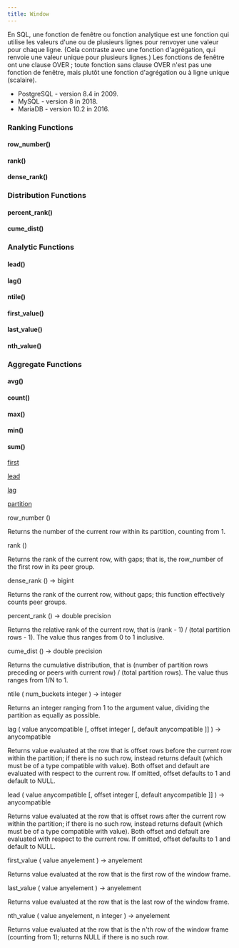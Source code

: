 ```yaml
---
title: Window
---
```


En SQL, une fonction de fenêtre ou fonction analytique est une fonction qui utilise les valeurs d'une ou de plusieurs lignes pour renvoyer une valeur pour chaque ligne. (Cela contraste avec une fonction d'agrégation, qui renvoie une valeur unique pour plusieurs lignes.) Les fonctions de fenêtre ont une clause OVER ; toute fonction sans clause OVER n'est pas une fonction de fenêtre, mais plutôt une fonction d'agrégation ou à ligne unique (scalaire).

- PostgreSQL - version 8.4 in 2009.
- MySQL - version 8 in 2018.
- MariaDB - version 10.2 in 2016.


### Ranking Functions

#### row_number()
#### rank()
#### dense_rank()

### Distribution Functions
#### percent_rank()
#### cume_dist()

### Analytic Functions
#### lead()
#### lag()
#### ntile()
#### first_value()
#### last_value()
#### nth_value()

### Aggregate Functions
#### avg()
#### count()
#### max()
#### min()
#### sum()

[first](first)

[lead](lead)

[lag](lag)

[partition](partition)


row_number ()

Returns the number of the current row within its partition, counting from 1.

rank ()

Returns the rank of the current row, with gaps; that is, the row_number of the first row in its peer group.

dense_rank () → bigint

Returns the rank of the current row, without gaps; this function effectively counts peer groups.

percent_rank () → double precision

Returns the relative rank of the current row, that is (rank - 1) / (total partition rows - 1). The value thus ranges from 0 to 1 inclusive.

cume_dist () → double precision

Returns the cumulative distribution, that is (number of partition rows preceding or peers with current row) / (total partition rows). The value thus ranges from 1/N to 1.

ntile ( num_buckets integer ) → integer

Returns an integer ranging from 1 to the argument value, dividing the partition as equally as possible.

lag ( value anycompatible [, offset integer [, default anycompatible ]] ) → anycompatible

Returns value evaluated at the row that is offset rows before the current row within the partition; if there is no such row, instead returns default (which must be of a type compatible with value). Both offset and default are evaluated with respect to the current row. If omitted, offset defaults to 1 and default to NULL.

lead ( value anycompatible [, offset integer [, default anycompatible ]] ) → anycompatible

Returns value evaluated at the row that is offset rows after the current row within the partition; if there is no such row, instead returns default (which must be of a type compatible with value). Both offset and default are evaluated with respect to the current row. If omitted, offset defaults to 1 and default to NULL.

first_value ( value anyelement ) → anyelement

Returns value evaluated at the row that is the first row of the window frame.

last_value ( value anyelement ) → anyelement

Returns value evaluated at the row that is the last row of the window frame.

nth_value ( value anyelement, n integer ) → anyelement

Returns value evaluated at the row that is the n'th row of the window frame (counting from 1); returns NULL if there is no such row.
